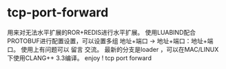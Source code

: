 tcp-port-forward
================
用来对无法水平扩展的ROR+REDIS进行水平扩展。 使用LUABIND配合PROTOBUF进行配置设置，可以设置多组 地址+端口 -> 地址+端口：地址+端口。 使用上有问题可以 留言 交流。 最新的分支是loader ，可以在MAC/LINUX下使用CLANG++ 3.3编译。 enjoy ! tcp port forward

